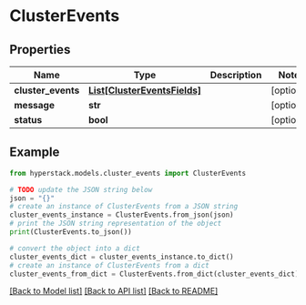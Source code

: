 # ClusterEvents


## Properties

Name | Type | Description | Notes
------------ | ------------- | ------------- | -------------
**cluster_events** | [**List[ClusterEventsFields]**](ClusterEventsFields.md) |  | [optional] 
**message** | **str** |  | [optional] 
**status** | **bool** |  | [optional] 

## Example

```python
from hyperstack.models.cluster_events import ClusterEvents

# TODO update the JSON string below
json = "{}"
# create an instance of ClusterEvents from a JSON string
cluster_events_instance = ClusterEvents.from_json(json)
# print the JSON string representation of the object
print(ClusterEvents.to_json())

# convert the object into a dict
cluster_events_dict = cluster_events_instance.to_dict()
# create an instance of ClusterEvents from a dict
cluster_events_from_dict = ClusterEvents.from_dict(cluster_events_dict)
```
[[Back to Model list]](../README.md#documentation-for-models) [[Back to API list]](../README.md#documentation-for-api-endpoints) [[Back to README]](../README.md)


